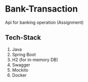 # Bank-Transaction
Api for banking operation (Assignment)

## Tech-Stack
1. Java
2. Spring Boot
3. H2 (for in-memory DB)
4. Swagger
5. Mockito
6. Docker

